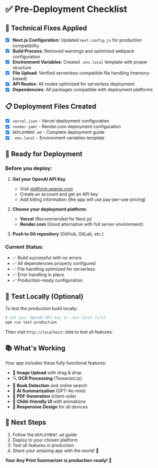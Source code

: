 # ✅ Pre-Deployment Checklist

## 🔧 Technical Fixes Applied

- [x] **Next.js Configuration**: Updated `next.config.js` for production compatibility
- [x] **Build Process**: Removed warnings and optimized webpack configuration
- [x] **Environment Variables**: Created `.env.local` template with proper structure
- [x] **File Upload**: Verified serverless-compatible file handling (memory-based)
- [x] **API Routes**: All routes optimized for serverless deployment
- [x] **Dependencies**: All packages compatible with deployment platforms

## 📋 Deployment Files Created

- [x] `vercel.json` - Vercel deployment configuration
- [x] `render.yaml` - Render.com deployment configuration  
- [x] `DEPLOYMENT.md` - Complete deployment guide
- [x] `.env.local` - Environment variables template

## 🚀 Ready for Deployment

### Before you deploy:

1. **Get your OpenAI API Key**
   - Visit [platform.openai.com](https://platform.openai.com)
   - Create an account and get an API key
   - Add billing information (the app will use pay-per-use pricing)

2. **Choose your deployment platform:**
   - **Vercel** (Recommended for Next.js)
   - **Render.com** (Good alternative with full server environment)

3. **Push to Git repository** (GitHub, GitLab, etc.)

### Current Status:
- ✅ Build successful with no errors
- ✅ All dependencies properly configured
- ✅ File handling optimized for serverless
- ✅ Error handling in place
- ✅ Production-ready configuration

## 🧪 Test Locally (Optional)

To test the production build locally:

```bash
# Set your OpenAI API key in .env.local first
npm run test-production
```

Then visit `http://localhost:3000` to test all features.

## 📚 What's Working

Your app includes these fully functional features:
- 📸 **Image Upload** with drag & drop
- 🔍 **OCR Processing** (Tesseract.js)
- 📖 **Book Detection** and online search
- 🤖 **AI Summarization** (GPT-4o-mini)
- 📄 **PDF Generation** (client-side)
- 🎨 **Child-friendly UI** with animations
- 📱 **Responsive Design** for all devices

## 🎯 Next Steps

1. Follow the `DEPLOYMENT.md` guide
2. Deploy to your chosen platform
3. Test all features in production
4. Share your amazing app with the world! 🌟

**Your Any Print Summarizer is production-ready! 🚀**